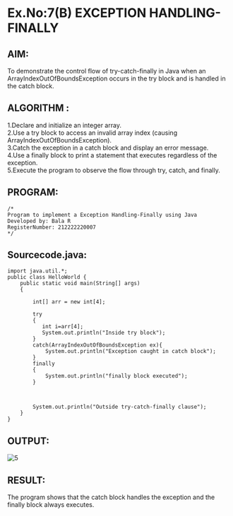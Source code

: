 # Ex.No:7(B) EXCEPTION HANDLING-FINALLY
## AIM:
To demonstrate the control flow of try-catch-finally in Java when an ArrayIndexOutOfBoundsException occurs in the try block and is handled in the catch block.

## ALGORITHM :
1.Declare and initialize an integer array.  
2.Use a try block to access an invalid array index (causing ArrayIndexOutOfBoundsException).  
3.Catch the exception in a catch block and display an error message.  
4.Use a finally block to print a statement that executes regardless of the exception.  
5.Execute the program to observe the flow through try, catch, and finally.  

## PROGRAM:
 ```
/*
Program to implement a Exception Handling-Finally using Java
Developed by: Bala R
RegisterNumber: 212222220007
*/
```

## Sourcecode.java:
```
import java.util.*;
public class HelloWorld {
    public static void main(String[] args) 
    {
     
        int[] arr = new int[4];
         
        try
        {
           int i=arr[4];
           System.out.println("Inside try block");
        }
        catch(ArrayIndexOutOfBoundsException ex){
            System.out.println("Exception caught in catch block");
        }
        finally
        {
            System.out.println("finally block executed");
        }
         
        
      
        System.out.println("Outside try-catch-finally clause");
    }
}
```

## OUTPUT:

![5](https://github.com/user-attachments/assets/5dafc109-edfd-480d-b0dd-f1ef64333e87)


## RESULT:
The program shows that the catch block handles the exception and the finally block always executes.

